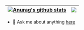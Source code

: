 | <a href="https://github.com/kaikifather/github-readme-stats"><img align="center" src="https://github-readme-stats.vercel.app/api?username=kaikifather&show_icons=true&include_all_commits=true&theme=buefy&hide_border=true" alt="Anurag's github stats" /></a> | <a href="https://github.com/kaikifather/github-readme-stats"><img align="center" src="https://github-readme-stats.vercel.app/api/top-langs/?username=kaikifather&layout=compact&theme=buefy&hide_border=true" /></a> |
| ------------- | ------------- |
- 💬 Ask me about anything [here](https://github.com/kaikifather/kaikifather/issues)
